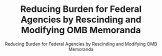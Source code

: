 ---
layout: resources-landing
title: "Reducing Burden for Federal Agencies by Rescinding and Modifying OMB Memoranda"
subtitle: "Reducing Burden for Federal Agencies by Rescinding and Modifying OMB Memoranda"
external_link: https://www.whitehouse.gov/wp-content/uploads/legacy_drupal_files/omb/memoranda/2017/M-17-26.pdf
filters: federal-financial-assistance coffa uniform-guidance-2-cfr-200 memorandum omb 2017
fiscal_year: 2017
---